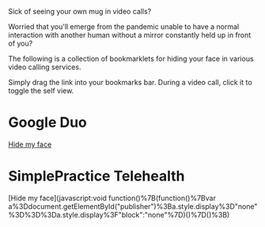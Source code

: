 Sick of seeing your own mug in video calls? 

Worried that you'll emerge from the pandemic unable to have a normal interaction with another human
without a mirror constantly held up in front of you?

The following is a collection of bookmarklets for hiding your face in various video calling services.

Simply drag the link into your bookmarks bar. During a video call, click it to toggle the self view.

# Google Duo

[Hide my face]()

# SimplePractice Telehealth

[Hide my face](javascript:void function()%7B(function()%7Bvar a%3Ddocument.getElementById("publisher")%3Ba.style.display%3D"none"%3D%3D%3Da.style.display%3F"block":"none"%7D)()%7D()%3B)
